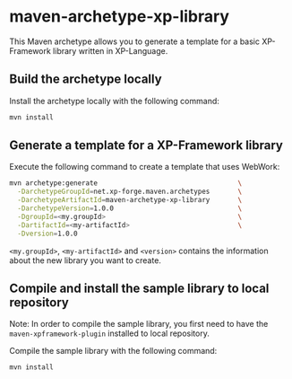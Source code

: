 maven-archetype-xp-library
=======================================================================

This Maven archetype allows you to generate a template for a basic
XP-Framework library written in XP-Language.

Build the archetype locally
-----------------------------------------------------------------------

Install the archetype locally with the following command:

```sh
mvn install
```

Generate a template for a XP-Framework library
-----------------------------------------------------------------------

Execute the following command to create a template that uses WebWork:

```sh
mvn archetype:generate                                   \
  -DarchetypeGroupId=net.xp-forge.maven.archetypes       \
  -DarchetypeArtifactId=maven-archetype-xp-library       \
  -DarchetypeVersion=1.0.0                               \
  -DgroupId=<my.groupId>                                 \
  -DartifactId=<my-artifactId>                           \
  -Dversion=1.0.0
```

`<my.groupId>`, `<my-artifactId>` and `<version>` contains the information
about the new library you want to create.

Compile and install the sample library to local repository
-----------------------------------------------------------------------

Note: In order to compile the sample library, you first need to have
the `maven-xpframework-plugin` installed to local repository.

Compile the sample library with the following command:

```sh
mvn install
```
